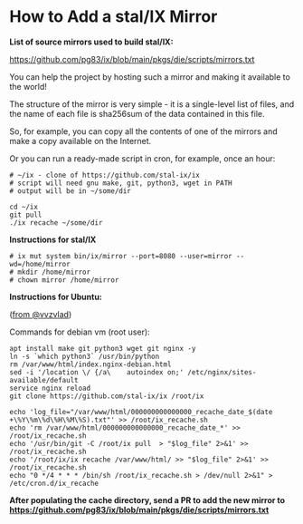 # How to Add a stal/IX Mirror

**List of source mirrors used to build stal/IX:**

https://github.com/pg83/ix/blob/main/pkgs/die/scripts/mirrors.txt

You can help the project by hosting such a mirror and making it available to the world!

The structure of the mirror is very simple - it is a single-level list of files, and the name of each file is sha256sum of the data contained in this file.

So, for example, you can copy all the contents of one of the mirrors and make a copy available on the Internet.

Or you can run a ready-made script in cron, for example, once an hour:

```
# ~/ix - clone of https://github.com/stal-ix/ix
# script will need gnu make, git, python3, wget in PATH
# output will be in ~/some/dir

cd ~/ix
git pull
./ix recache ~/some/dir
```

**Instructions for stal/IX**

```
# ix mut system bin/ix/mirror --port=8080 --user=mirror --wd=/home/mirror
# mkdir /home/mirror
# chown mirror /home/mirror
```

**Instructions for Ubuntu:**

([from @vvzvlad](https://gist.github.com/pg83/4bdb11a2ca3602d949db26b4b2a66781?permalink_comment_id=4687160#:~:text=Commands%20for%20debian,cron.d/ix_recache))

Commands for debian vm (root user):

```
apt install make git python3 wget git nginx -y
ln -s `which python3` /usr/bin/python
rm /var/www/html/index.nginx-debian.html 
sed -i '/location \/ {/a\    autoindex on;' /etc/nginx/sites-available/default
service nginx reload
git clone https://github.com/stal-ix/ix /root/ix

echo 'log_file="/var/www/html/000000000000000_recache_date_$(date +\%Y\%m\%d\%H\%M\%S).txt"' >> /root/ix_recache.sh
echo 'rm /var/www/html/000000000000000_recache_date_*' >> /root/ix_recache.sh
echo '/usr/bin/git -C /root/ix pull  > "$log_file" 2>&1' >> /root/ix_recache.sh
echo '/root/ix/ix recache /var/www/html/ >> "$log_file" 2>&1' >> /root/ix_recache.sh
echo "0 */4 * * * /bin/sh /root/ix_recache.sh > /dev/null 2>&1" > /etc/cron.d/ix_recache
```

**After populating the cache directory, send a PR to add the new mirror to 
https://github.com/pg83/ix/blob/main/pkgs/die/scripts/mirrors.txt**
